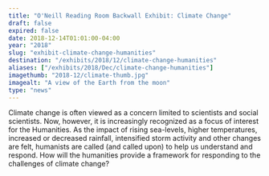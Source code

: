 ```yaml
---
title: "O'Neill Reading Room Backwall Exhibit: Climate Change"
draft: false
expired: false
date: 2018-12-14T01:01:00-04:00
year: "2018"
slug: "exhibit-climate-change-humanities"
destination: "/exhibits/2018/12/climate-change-humanities"
aliases: ["/exhibits/2018/Dec/climate-change-humanities"]
imagethumb: "2018-12/climate-thumb.jpg"
imagealt: "A view of the Earth from the moon"
type: "news"
---
```


Climate change is often viewed as a concern limited to scientists and social scientists.  Now, however, it is increasingly recognized as a focus of interest for the Humanities.  As the impact of rising sea-levels, higher temperatures, increased or decreased rainfall, intensified storm activity and other changes are felt, humanists are called (and called upon) to help us understand and respond. How will the humanities provide a framework for responding to the challenges of climate change?
